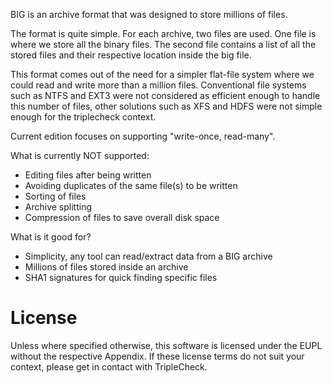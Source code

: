 BIG is an archive format that was designed to store millions of files.

The format is quite simple. For each archive, two files are used. One file
is where we store all the binary files. The second file contains a list of
all the stored files and their respective location inside the big file.

This format comes out of the need for a simpler flat-file system where we
could read and write more than a million files. Conventional file systems
such as NTFS and EXT3 were not considered as efficient enough to handle 
this number of files, other solutions such as XFS and HDFS were not simple
enough for the triplecheck context.

Current edition focuses on supporting "write-once, read-many".

What is currently NOT supported:
- Editing files after being written
- Avoiding duplicates of the same file(s) to be written
- Sorting of files
- Archive splitting
- Compression of files to save overall disk space

What is it good for?
- Simplicity, any tool can read/extract data from a BIG archive
- Millions of files stored inside an archive
- SHA1 signatures for quick finding specific files


License
=======
Unless where specified otherwise, this software is licensed under the EUPL 
without the respective Appendix. If these license terms do not suit your context,
 please get in contact with TripleCheck.

